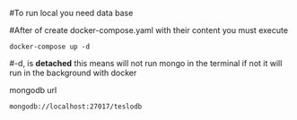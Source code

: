 #To run local you need data base

#After of create docker-compose.yaml with their content you must execute
`````
docker-compose up -d
`````

#-d, is __detached__ this means will not run mongo in the terminal if not it will run in the background with docker

mongodb url 

`````
mongodb://localhost:27017/teslodb
`````